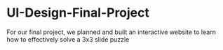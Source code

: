# UI-Design-Final-Project
For our final project, we planned and built an interactive website to learn how to effectively solve a 3x3 slide puzzle
